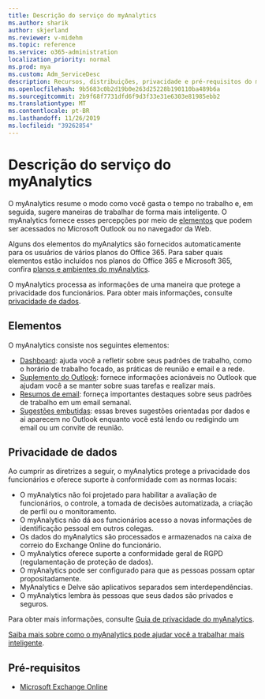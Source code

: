 ```yaml
---
title: Descrição do serviço do myAnalytics
ms.author: sharik
author: skjerland
ms.reviewer: v-midehm
ms.topic: reference
ms.service: o365-administration
localization_priority: normal
ms.prod: mya
ms.custom: Adm_ServiceDesc
description: Recursos, distribuições, privacidade e pré-requisitos do myAnalytics
ms.openlocfilehash: 9b5683c0b2d19b0e263d25228b190110ba489b6a
ms.sourcegitcommit: 2b9f68f7731dfd6f9d3f33e31e6303e81985ebb2
ms.translationtype: MT
ms.contentlocale: pt-BR
ms.lasthandoff: 11/26/2019
ms.locfileid: "39262854"
---
```

# <a name="myanalytics-service-description"></a>Descrição do serviço do myAnalytics

O myAnalytics resume o modo como você gasta o tempo no trabalho e, em seguida, sugere maneiras de trabalhar de forma mais inteligente. O myAnalytics fornece esses percepções por meio de [elementos](#elements) que podem ser acessados no Microsoft Outlook ou no navegador da Web.

Alguns dos elementos do myAnalytics são fornecidos automaticamente para os usuários de vários planos do Office 365. Para saber quais elementos estão incluídos nos planos do Office 365 e Microsoft 365, confira [planos e ambientes do myAnalytics](https://docs.microsoft.com/workplace-analytics/myanalytics/overview/plans-environments).  

O myAnalytics processa as informações de uma maneira que protege a privacidade dos funcionários. Para obter mais informações, consulte [privacidade de dados](#data-privacy).

## <a name="elements"></a>Elementos

O myAnalytics consiste nos seguintes elementos:

* [Dashboard](https://docs.microsoft.com/workplace-analytics/myanalytics/use/dashboard-2): ajuda você a refletir sobre seus padrões de trabalho, como o horário de trabalho focado, as práticas de reunião e email e a rede.
* [Suplemento do Outlook](https://docs.microsoft.com/workplace-analytics/myanalytics/use/add-in): fornece informações acionáveis no Outlook que ajudam você a se manter sobre suas tarefas e realizar mais.
* [Resumos de email](https://docs.microsoft.com/workplace-analytics/myanalytics/use/email-digest-2): forneça importantes destaques sobre seus padrões de trabalho em um email semanal.
* [Sugestões embutidas](https://docs.microsoft.com/workplace-analytics/myanalytics/use/mya-notifications): essas breves sugestões orientadas por dados e ai aparecem no Outlook enquanto você está lendo ou redigindo um email ou um convite de reunião.

## <a name="data-privacy"></a>Privacidade de dados

Ao cumprir as diretrizes a seguir, o myAnalytics protege a privacidade dos funcionários e oferece suporte à conformidade com as normas locais:

* O myAnalytics não foi projetado para habilitar a avaliação de funcionários, o controle, a tomada de decisões automatizada, a criação de perfil ou o monitoramento.
* O myAnalytics não dá aos funcionários acesso a novas informações de identificação pessoal em outros colegas.
* Os dados do myAnalytics são processados e armazenados na caixa de correio do Exchange Online do funcionário.
* O myAnalytics oferece suporte a conformidade geral de RGPD (regulamentação de proteção de dados).
* O myAnalytics pode ser configurado para que as pessoas possam optar propositadamente.
* MyAnalytics e Delve são aplicativos separados sem interdependências.
* O myAnalytics lembra às pessoas que seus dados são privados e seguros.

Para obter mais informações, consulte [Guia de privacidade do myAnalytics](https://docs.microsoft.com/workplace-analytics/myanalytics/overview/privacy-guide).

[Saiba mais sobre como o myAnalytics pode ajudar você a trabalhar mais inteligente](https://products.office.com/business/myanalytics-personal-analytics).

## <a name="prerequisites"></a>Pré-requisitos

* [Microsoft Exchange Online](https://docs.microsoft.com/office365/servicedescriptions/exchange-online-service-description/exchange-online-service-description)
